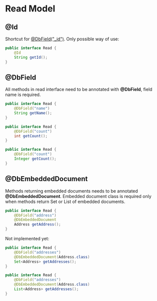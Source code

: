 Read Model
==========

@Id
---
Shortcut for [@DbField("_id")](#dbfield). Only possible way of use:
```java
public interface Read {
    @Id
    String getId();
}
```

@DbField
--------
All methods in read interface need to be annotated with **@DbField**, field name is required.
```java
public interface Read {
    @DbField("name")
    String getName();
}
```
```java
public interface Read {
    @DbField("count")
    int getCount();
}
```
```java
public interface Read {
    @DbField("count")
    Integer getCount();
}
```

@DbEmbeddedDocument
-------------------
Methods returning embedded documents needs to be annotated **@DbEmbeddedDocument**.
Embedded document class is required only when methods return Set or List of embedded documents.
```java
public interface Read {
    @DbField("address")
    @DbEmbeddedDocument
    Address getAddress();
}
```
Not implemented yet:
```java
public interface Read {
    @DbField("addresses")
    @DbEmbeddedDocument(Address.class)
    Set<Address> getAddresses();
}
```
```java
public interface Read {
    @DbField("addresses")
    @DbEmbeddedDocument(Address.class)
    List<Address> getAddresses();
}
```
